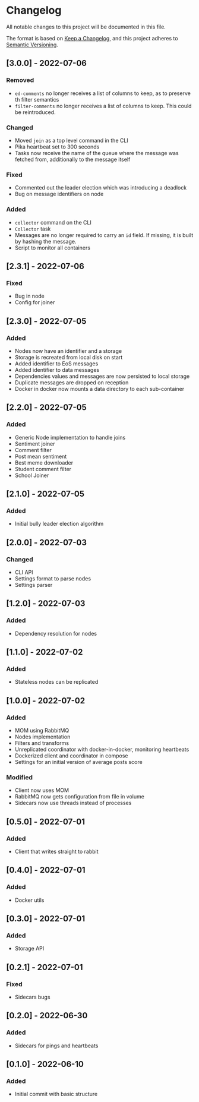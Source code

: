 # Changelog

All notable changes to this project will be documented in this file.

The format is based on [Keep a Changelog](https://keepachangelog.com/en/1.0.0/),
and this project adheres to [Semantic Versioning](https://semver.org/spec/v2.0.0.html).

## [3.0.0] - 2022-07-06
### Removed
- `ed-comments` no longer receives a list of columns to keep, as to preserve th
  filter semantics
- `filter-comments` no longer receives a list of columns to keep. This could be
  reintroduced.

### Changed
- Moved `join` as a top level command in the CLI
- Pika heartbeat set to 300 seconds
- Tasks now receive the name of the queue where the message was fetched from,
  additionally to the message itself

### Fixed
- Commented out the leader election which was introducing a deadlock
- Bug on message identifiers on node

### Added
- `collector` command on the CLI
- `Collector` task
- Messages are no longer required to carry an `id` field. If missing, it is built
  by hashing the message.
- Script to monitor all containers

## [2.3.1] - 2022-07-06
### Fixed
- Bug in node
- Config for joiner

## [2.3.0] - 2022-07-05
### Added
- Nodes now have an identifier and a storage
- Storage is recreated from local disk on start
- Added identifier to EoS messages
- Added identifier to data messages
- Dependencies values and messages are now persisted to local storage
- Duplicate messages are dropped on reception
- Docker in docker now mounts a data directory to each sub-container


## [2.2.0] - 2022-07-05
### Added
- Generic Node implementation to handle joins
- Sentiment joiner
- Comment filter
- Post mean sentiment
- Best meme downloader
- Student comment filter
- School Joiner

## [2.1.0] - 2022-07-05
### Added
- Initial bully leader election algorithm

## [2.0.0] - 2022-07-03
### Changed
- CLI API
- Settings format to parse nodes
- Settings parser

## [1.2.0] - 2022-07-03
### Added
- Dependency resolution for nodes

## [1.1.0] - 2022-07-02
### Added
- Stateless nodes can be replicated

## [1.0.0] - 2022-07-02
### Added
- MOM using RabbitMQ
- Nodes implementation
- Filters and transforms
- Unreplicated coordinator with docker-in-docker, monitoring heartbeats
- Dockerized client and coordinator in compose
- Settings for an initial version of average posts score

### Modified
- Client now uses MOM
- RabbitMQ now gets configuration from file in volume
- Sidecars now use threads instead of processes

## [0.5.0] - 2022-07-01
### Added
- Client that writes straight to rabbit

## [0.4.0] - 2022-07-01
### Added
- Docker utils

## [0.3.0] - 2022-07-01
### Added
- Storage API

## [0.2.1] - 2022-07-01
### Fixed
- Sidecars bugs

## [0.2.0] - 2022-06-30
### Added
- Sidecars for pings and heartbeats

## [0.1.0] - 2022-06-10
### Added
- Initial commit with basic structure
